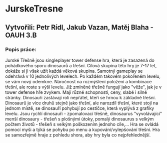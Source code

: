 # JurskeTresne
## Vytvořili: Petr Rídl, Jakub Vazan, Matěj Blaha - OAUH 3.B  
  
### Popis práce:  
Jurské Třešně jsou singleplayer tower defense hra, která je zasazená do pohádkového sporu dinosaurů a třešní. Cílová skupina této hry je 7-17 let, dokáže si ji však užít každá věková skupina. Samotný gameplay se odehrává v 10 jednolivých levelech. Po každém takovém pokořeném levelu, se vám nový odemkne. Náročnost na rozmýšlení položení a kombinace třešní, ale roste s výší levelu. Již zmíněné třešně fungují jako "věže", jak je v tower defense hře zvykem. Mají různé schopnosti, ceny, slabé i silné stránky. Dinosauři zastávají roli nepřátel, kteří se hrnou k základně třešní. Dinosaurů je více druhů stejně jako třešní, ale narozdíl třešní, které stojí na jednom místě, se dinosauří pohybují po cestičce, která vyplývá z grafiky levelu. Jsou rychlí dinosauři - zpomalovací třešně, dinosaurus "vyvolávající" menší dinosaury - třešeň s plošnými útoky, pomalý dinosaurus s velkým počtem životů - třešeň s velkým poškozením jednoho cíle,...
Hra se ovládá pomocí myši a týká se pohybu po menu a kupování/vylepšování třešní. Hra se samozřejmě hraje z pohledu shora, aby hry byla co nejpřehlednější.
